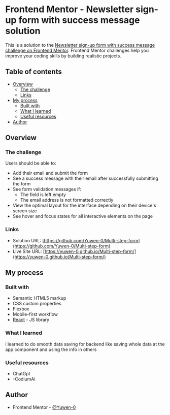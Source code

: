 # Frontend Mentor - Newsletter sign-up form with success message solution

This is a solution to the [Newsletter sign-up form with success message challenge on Frontend Mentor](https://www.frontendmentor.io/challenges/newsletter-signup-form-with-success-message-3FC1AZbNrv). Frontend Mentor challenges help you improve your coding skills by building realistic projects. 

## Table of contents

- [Overview](#overview)
  - [The challenge](#the-challenge)
  - [Links](#links)
- [My process](#my-process)
  - [Built with](#built-with)
  - [What I learned](#what-i-learned)
  - [Useful resources](#useful-resources)
- [Author](#author)

## Overview

### The challenge

Users should be able to:

- Add their email and submit the form
- See a success message with their email after successfully submitting the form
- See form validation messages if:
  - The field is left empty
  - The email address is not formatted correctly
- View the optimal layout for the interface depending on their device's screen size
- See hover and focus states for all interactive elements on the page

### Links

- Solution URL: [https://github.com/Yuwen-0/Multi-step-form](https://github.com/Yuwen-0/Multi-step-form)
- Live Site URL: [https://yuwen-0.github.io/Multi-step-form/](https://yuwen-0.github.io/Multi-step-form/)

## My process

### Built with

- Semantic HTML5 markup
- CSS custom properties
- Flexbox
- Mobile-first workflow
- [React](https://reactjs.org/) - JS library

### What I learned

i learned to do smooth data saving for backend like saving whole data at the app component and using the info in others

### Useful resources

- ChatGpt
- -CodiumAi

## Author

- Frontend Mentor - [@Yuwen-0](https://www.frontendmentor.io/profile/Yuwen-0)
